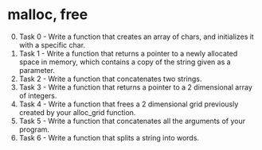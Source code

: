 # malloc, free
0. Task 0 - Write a function that creates an array of chars, and initializes it with a specific char.
1. Task 1 - Write a function that returns a pointer to a newly allocated space in memory, which contains a copy of the string given as a parameter.
2. Task 2 - Write a function that concatenates two strings.
3. Task 3 - Write a function that returns a pointer to a 2 dimensional array of integers.
4. Task 4 - Write a function that frees a 2 dimensional grid previously created by your alloc_grid function.
5. Task 5 - Write a function that concatenates all the arguments of your program.
6. Task 6 - Write a function that splits a string into words.

